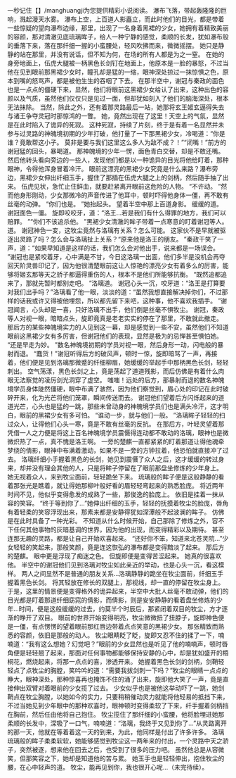 一秒记住【】/manghuangji为您提供精彩小说阅读。
瀑布飞落，带起轰隆隆的巨响，溅起漫天水雾。
瀑布上空，上百道人影矗立，而此时他们的目光，都是带着一些惊疑的望向瀑布边缘，那里，出现了一名身着黑裙的少女，她拥有着精致美丽的容颜，那对清澈见底琉璃眸子，给人一种宁静的感觉，柔顺的长发，犹如瀑布般的垂落下来，落在那纤细一握的小蛮腰处，轻风吹拂而来，微微摇摆。
她只是静静的站在那里，并没有说话，但不知为何，在场的所有人都是为之一窒。
在她的身旁地面上，伍虎大腿被一柄黑色长剑钉在地面上，他原本是一脸的暴怒，不过当他在见到眼前那黑裙少女时，瞳孔却是猛的一缩，眼神深处掠过一抹惊惧之色，原本到嘴的怒骂声，都是被他生生的吞咽了下去。
在那半空中，谢冠与秦政的面色也是一点点的僵硬下来，显然，他们将眼前这黑裙少女给认了出来，这种出色的容颜以及气质，虽然他们仅仅只是见过一面，但却犹如刻入了他们的脑海深处，根本无法抹除。
当然，除此之外，还有着那灵路最后一站，她那将玄王姬玄逼得失去与诸王争夺灵冠时那惊鸿的一瞥。
她，竟然出现在了这里！天空上的气氛，显然是在此时陷入了诡异的死寂。
这种死寂，持续了片刻，终于是有着一名显然并未参与过灵路的神魄境初期的少年打破，他打量了一下那黑裙少女，冷喝道：“你是谁？竟敢帮这小子。
莫非是要与我们这里这么多人为敌不成？！”“闭嘴！”前方的谢冠猛的回头，暴喝道。
那神魄境的少年一愣，面色青白交替，却是不敢还嘴。
然后他转头看向旁边的一些人，发现他们都是以一种诡异的目光将他给盯着，那种眼神，令得他浑身冒着冷汗。
眼前这漂亮的黑裙少女究竟是什么来路？瀑布旁边，黑裙少女伸出纤细玉手，握住了那插在伍虎大腿之上的剑柄，然后随手抽了出来。
伍虎见状，急忙止住鲜血，就要赶紧离开眼前这危险的人物。
“不许动。
”然而他身形刚动，少女那微冷的声音传进了他耳中，顿时吓得他身体一僵，再不敢有丝毫的动弹。
“你们也是。
”她抬起头。
望着半空中那上百道身影。
缓缓的道。
谢冠面色一僵。
旋即咬咬牙，道：“洛王...若是我们有什么得罪的地方，我们可以赔罪。
”“你们不该追杀他。
”黑裙少女清澈的眸子带着一点寒意的盯着谢冠等人。
道。
谢冠神色一变，这牧尘竟然与洛璃有关系？怎么可能。
这家伙不是早就被驱逐出灵路了吗？怎么会与洛璃扯上关系？“原来他是洛王的朋友。
”秦政干笑了一声，道：“如果早知道是这样的话，我们怎么会对他出手，说来都是一场误会。
”谢冠也是紧咬着牙，心中满是不甘，今日这洛璃一出面，他们多半是没机会再夺回天阶灵兽印记了，因为他很清楚眼前这让人惊艳的漂亮少女有着多么的厉害，能够将姬玄那等天之骄子都逼得重伤的人，根本不是他们所能够抗衡。
“既然追都追来了，那就先暂时都别走吧。
”洛璃道。
谢冠心头一沉，咬牙道：“洛王是打算要对我们出手吗？”洛璃看了他一眼，淡淡的道：“虽然我想直接解决掉你们，不过那样的话我或许又得被他埋怨，所以都先留下来吧，这种事，他不喜欢我插手。
”谢冠闻言，心头却是一喜，只好洛璃不出手，他们倒是丝毫不惧牧尘。
谢冠，秦政等人对视一眼，暗暗点头，旋即竟真是老老实实的停在了那里，不敢就此撤走。
那后方的某些神魄境实力的人见到这一幕，却是感觉到一些不安，虽然他们不知道眼前这黑裙少女有多厉害，但谢冠他们的表现，显然是极为的忌惮甚至惧怕她。
“还是早走为妙。
”数名神魄境初期的学员对视一眼，然后身形一动，闪电般的暴射而退。
“蠢货！”谢冠听得后方的破风声，顿时一惊，旋即暗骂了一声，再接着，他们便是见到洛璃那微蹙的纤细柳眉，她缓缓的举起手中那柄黑色长剑，轻轻刺出。
空气荡漾，黑色长剑之上，竟是荡起了道道残影，而后仿佛是有着什么肉眼无法察觉的凌厉剑光洞穿了虚空。
嗤嗤！远处的后方，那暴射而退的数名神魄境学员身体陡然僵硬，眼中布满了骇然，因为他们察觉到，眉心处的印记在此时破碎开来，化为光芒将他们笼罩，瞬间传送而去。
谢冠他们望着后方闪烁起来的道道光芒，心头也是猛的一跳，那些未曾动身的神魄境学员们也是满头冷汗，这才明白，眼前的黑裙少女有多可怕。
“谁动一步，就与他们一般。
”洛璃眸子轻轻的扫过众人，让得他们心头一寒，竟是不敢有丝毫的反抗。
在那后方，叶轻灵望着那凭借一人之力便是将这上百名神魄境学员震慑得连动都不敢动的洛璃，眼神也是微微炽热了一点，真不愧是洛王啊。
一旁的楚麒一直都紧紧的盯着那道让得他魂牵梦绕的倩影，眼神中布满着激动，如果不是一旁的方钟拉着，他恐怕就直接冲了过去。
洛璃纤细小手握着黑色的长剑，她见到震慑了众人之后，这才缓缓的转过身来，却并没有理会其他的人，只是将眸子停留在了眼前那盘坐修炼的少年身上。
她无视着众人，来到牧尘面前，轻轻跪坐下来。
琉璃般的眸子便是这般静静的看着那张光是瞧着，就让得她那柳叶般好看的眉轻轻弯起来的熟悉脸庞。
将近两年时间不见，他似乎变得愈发的成熟了一些，那俊逸的脸庞上。
依旧是挂着一抹从容的笑容。
“终于等到你了...”她伸出纤细的玉手，轻轻的抚摸着牧尘的脸庞，唇角有着轻柔的笑容浮现出来，那素来都是安静得犹如深潭般不起波澜的眸子。
仿佛是在此时具备了一种光彩。
不知道从什么时候开始，自己那除了修炼之外，容不下任何其他事物的灰暗基调的世界，因为他的出现，而变得精彩以及期待。
甚至连那无趣的灵路，都是让自己开始欢喜起来。
“还好你不笨，知道来北苍灵院...”少女轻轻的笑起来，那般笑颜，竟是连这恢弘的瀑布都是变得黯淡了起来。
那后方的楚麒。
眼中更是浮现了痴迷之色。
但旋即便是变得苦涩起来。
她真的很喜欢他。
半空中的谢冠他们见到洛璃对牧尘如此亲近的举动，也是心头一沉，看这模样。
两人之间显然不是普通的朋友关系...洛璃静静的跪坐在牧尘面前，纤细玉手握着黑色长剑。
将其轻放在修长的双腿上，那视线，却一直的停留在牧尘身上。
于是，这里的情景便是变得格外的诡异起来，半空中大批人丝毫不敢动弹，他们的目光都是盯着那道纤细窈窕的倩影，而倩影，则是安安静静的看着盘坐修炼的少年...时间，便是这般缓缓的过去，约莫半个时辰后，那紧闭着双目的牧尘，方才逐渐的睁开了双目。
眼前的世界开始变得明亮，牧尘微微扭了扭脖子，旋即神色便是一僵，有点愣愣的望着眼前那红唇边带着点点笑意的黑裙少女。
那张精致而熟悉的容颜，依旧是那般的动人。
牧尘眼睛眨了眨，旋即又忍不住的揉了一下，喃喃道：“我有这么想她？幻觉吧？”眼前的少女显然也是听见了他的喃喃声，顿时唇角便是轻轻翘了起来，那面对任何事物都能够保持安静的心中，却是犹如盛开的梧桐花，燃烧起来，将那一点点的喜，渗透开来。
她握着黑色长剑的剑柄，剑鞘轻轻点了点牧尘的胸膛，笑吟吟的道：“需要我拔剑刺一下吗？”牧尘的眼睛一点点的睁大，眼神深处，那种惊喜再也掩饰不住的涌了出来，旋即他大笑了一声，竟是直接伸出双臂对着眼前的少女揽了过去。
少女似乎也是被他这举动吓了一跳，她剑鞘点在牧尘胸膛，以她如今的实力，只要稍稍催动灵力就能将他轻易的抵挡下来，不过当她见到少年眼中的那种欢喜时，眼神顿时变得柔软了下来，纤手握着剑柄挡在胸前，然后任由他将自己抱住。
牧尘揽住了那纤细的小蛮腰，他将脸埋进她那柔顺的长发中，深吸了一口气，喃喃道：“洛璃，我终于又见到你了...”从灵路离开的那一天，他就在等着着这一天的到来，为此，他同样是付出了许多许多。
洛璃琉璃般的眸子柔柔软软，她能够感觉到牧尘这一两年来的付出，一个灵路中天之骄子，突然被逐，想来他在回去之后，也受到了很多的压力吧。
虽然他总是从容微笑，但那笑容之下，她却是知道他的苦与累。
她玉手也是轻轻伸出，抱住牧尘的腰，在心中轻声的道。
牧尘，能再见到你，我也很开心呢...（未完待续）。
